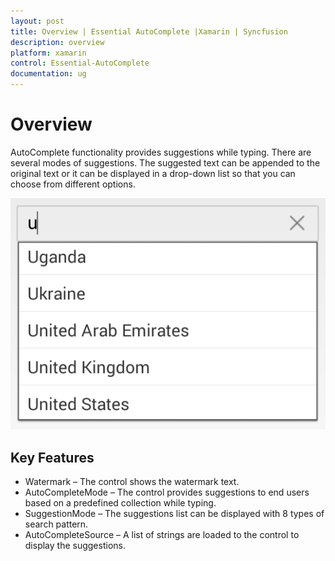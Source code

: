 ```yaml
---
layout: post
title: Overview | Essential AutoComplete |Xamarin | Syncfusion
description: overview
platform: xamarin
control: Essential-AutoComplete
documentation: ug
---
```


# Overview

AutoComplete functionality provides suggestions while typing. There are several modes of suggestions. The suggested text can be 
appended to the original text or it can be displayed in a drop-down list so that you can choose from different options.

![](Overview_images/img1.png)


## Key Features

* Watermark – The control shows the watermark text.
* AutoCompleteMode – The control provides suggestions to end users based on a predefined collection while typing.
* SuggestionMode – The suggestions list can be displayed with 8 types of search pattern.
* AutoCompleteSource – A list of strings are loaded to the control to display the suggestions.

